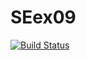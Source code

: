 # SEex09
[![Build Status](https://travis-ci.org/Hanibalch/SEex09.svg?branch=master)](https://travis-ci.org/Hanibalch/SEex09)
